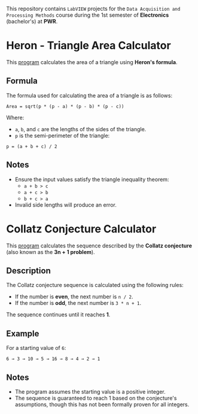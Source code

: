 This repository contains `LabVIEW` projects for the `Data Acquisition and Processing Methods` course during the 1st semester of **Electronics** (bachelor's) at **PWR**.

# Heron - Triangle Area Calculator

This [program](./subViProj/subVis/heron.vi) calculates the area of a triangle using **Heron's formula**.

## Formula
The formula used for calculating the area of a triangle is as follows:

```
Area = sqrt(p * (p - a) * (p - b) * (p - c))
```

Where:
- `a`, `b`, and `c` are the lengths of the sides of the triangle.
- `p` is the semi-perimeter of the triangle:

```
p = (a + b + c) / 2
```

## Notes
- Ensure the input values satisfy the triangle inequality theorem:
  - `a + b > c`
  - `a + c > b`
  - `b + c > a`
- Invalid side lengths will produce an error.

# Collatz Conjecture Calculator

This [program](./subViProj/subVis/collatzSequence.vi) calculates the sequence described by the **Collatz conjecture** (also known as the **3n + 1 problem**).

## Description
The Collatz conjecture sequence is calculated using the following rules:

- If the number is **even**, the next number is `n / 2`.
- If the number is **odd**, the next number is `3 * n + 1`.

The sequence continues until it reaches **1**.

## Example
For a starting value of `6`:
```
6 → 3 → 10 → 5 → 16 → 8 → 4 → 2 → 1
```

## Notes
- The program assumes the starting value is a positive integer.
- The sequence is guaranteed to reach 1 based on the conjecture's assumptions, though this has not been formally proven for all integers.
